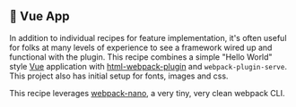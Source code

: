 ## 🍲 Vue App

In addition to individual recipes for feature implementation, it's often useful for folks at many levels of experience to see a framework wired up and functional with the plugin. This recipe combines a simple "Hello World" style [Vue](https://vuejs.org/) application with [html-webpack-plugin](https://github.com/jantimon/html-webpack-plugin) and `webpack-plugin-serve`. This project also has initial setup for fonts, images and css.

This recipe leverages [webpack-nano](https://github.com/shellscape/webpack-nano), a very tiny, very clean webpack CLI.
